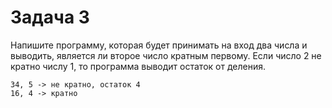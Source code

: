 # Задача 3
Напишите программу, которая будет принимать на вход два числа и выводить, является ли второе число кратным первому. Если число 2 не кратно числу 1, то программа выводит остаток от деления.
```
34, 5 -> не кратно, остаток 4 
16, 4 -> кратно
```